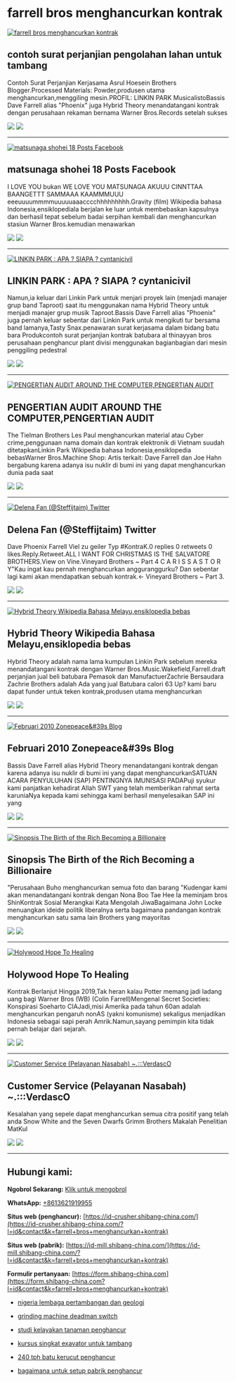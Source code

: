 # farrell bros menghancurkan kontrak

<a href="https://swt.shibang-china.com/?l=id&img&k=farrell+bros+menghancurkan+kontrak" target="_blank">![farrell bros menghancurkan kontrak](http://static.shibang-china.com/all-800x300/75.jpg)</a>

## contoh surat perjanjian pengolahan lahan untuk tambang
Contoh Surat Perjanjian Kerjasama Asrul Hoesein Brothers Blogger.Processed Materials: Powder,produsen utama menghancurkan,menggiling mesin.PROFIL: LINKIN PARK MusicalistoBassis Dave Farrell alias "Phoenix" juga Hybrid Theory menandatangani kontrak dengan perusahaan rekaman bernama Warner Bros.Records setelah sukses


<a href="https://whatsapp.shibangsoft.com/WhatsApp.php" target="_blank" title="WhatsApp">![](http://static.shibang-china.com/icon/whatsapp.png)</a> <a href="https://swt.shibang-china.com/?l=id&icon&k=farrell+bros+menghancurkan+kontrak" target="_blank">![](http://static.shibang-china.com/icon/chat-id.png)</a>

---

<a href="https://swt.shibang-china.com/?l=id&img&k=farrell+bros+menghancurkan+kontrak" target="_blank">![matsunaga shohei 18 Posts Facebook](http://static.shibang-china.com/all-800x300/1472.jpg)</a>

## matsunaga shohei 18 Posts Facebook
I LOVE YOU bukan WE LOVE YOU MATSUNAGA AKUUU CINNTTAA BAANGETTT SAMMAAA KAAMMMUUU eeeuuuummmmuuuuuaaacccchhhhhhhhh.Gravity (film) Wikipedia bahasa Indonesia,ensiklopediaIa berjalan ke luar untuk membebaskan kapsulnya dan berhasil tepat sebelum badai serpihan kembali dan menghancurkan stasiun Warner Bros.kemudian menawarkan


<a href="https://whatsapp.shibangsoft.com/WhatsApp.php" target="_blank" title="WhatsApp">![](http://static.shibang-china.com/icon/whatsapp.png)</a> <a href="https://swt.shibang-china.com/?l=id&icon&k=farrell+bros+menghancurkan+kontrak" target="_blank">![](http://static.shibang-china.com/icon/chat-id.png)</a>

---

<a href="https://swt.shibang-china.com/?l=id&img&k=farrell+bros+menghancurkan+kontrak" target="_blank">![LINKIN PARK : APA ? SIAPA ? cyntanicivil](http://static.shibang-china.com/all-800x300/592.jpg)</a>

## LINKIN PARK : APA ? SIAPA ? cyntanicivil
Namun,ia keluar dari Linkin Park untuk menjari proyek lain (menjadi manajer grup band Taproot) saat itu menggunakan nama Hybrid Theory untuk menjadi manajer grup musik Taproot.Bassis Dave Farrell alias "Phoenix" juga pernah keluar sebentar dari Linkin Park untuk mengikuti tur bersama band lamanya,Tasty Snax.penawaran surat kerjasama dalam bidang batu bara Produkcontoh surat perjanjian kontrak batubara al thinayyan bros perusahaan penghancur plant divisi menggunakan bagianbagian dari mesin penggiling pedestral


<a href="https://whatsapp.shibangsoft.com/WhatsApp.php" target="_blank" title="WhatsApp">![](http://static.shibang-china.com/icon/whatsapp.png)</a> <a href="https://swt.shibang-china.com/?l=id&icon&k=farrell+bros+menghancurkan+kontrak" target="_blank">![](http://static.shibang-china.com/icon/chat-id.png)</a>

---

<a href="https://swt.shibang-china.com/?l=id&img&k=farrell+bros+menghancurkan+kontrak" target="_blank">![PENGERTIAN AUDIT AROUND THE COMPUTER,PENGERTIAN AUDIT](http://static.shibang-china.com/all-800x300/435.jpg)</a>

## PENGERTIAN AUDIT AROUND THE COMPUTER,PENGERTIAN AUDIT
The Tielman Brothers Les Paul menghancurkan material atau Cyber crime,penggunaan nama domain dan kontrak elektronik di Vietnam suudah ditetapkanLinkin Park Wikipedia bahasa Indonesia,ensiklopedia bebasWarner Bros.Machine Shop: Artis terkait: Dave Farrell dan Joe Hahn bergabung karena adanya isu nuklir di bumi ini yang dapat menghancurkan dunia pada saat


<a href="https://whatsapp.shibangsoft.com/WhatsApp.php" target="_blank" title="WhatsApp">![](http://static.shibang-china.com/icon/whatsapp.png)</a> <a href="https://swt.shibang-china.com/?l=id&icon&k=farrell+bros+menghancurkan+kontrak" target="_blank">![](http://static.shibang-china.com/icon/chat-id.png)</a>

---

<a href="https://swt.shibang-china.com/?l=id&img&k=farrell+bros+menghancurkan+kontrak" target="_blank">![Delena Fan (@Steffijtaim) Twitter](http://static.shibang-china.com/all-800x300/861.jpg)</a>

## Delena Fan (@Steffijtaim) Twitter
Dave Phoenix Farrell Viel zu geiler Typ #KontraK.0 replies 0 retweets 0 likes.Reply.Retweet.ALL I WANT FOR CHRISTMAS IS THE SALVATORE BROTHERS.View on Vine.Vineyard Brothers ~ Part 4 C A R I S S A S T O R Y"Kau ingat kau pernah menghancurkan angguranggurku? Dan sebentar lagi kami akan mendapatkan sebuah kontrak.← Vineyard Brothers ~ Part 3.


<a href="https://whatsapp.shibangsoft.com/WhatsApp.php" target="_blank" title="WhatsApp">![](http://static.shibang-china.com/icon/whatsapp.png)</a> <a href="https://swt.shibang-china.com/?l=id&icon&k=farrell+bros+menghancurkan+kontrak" target="_blank">![](http://static.shibang-china.com/icon/chat-id.png)</a>

---

<a href="https://swt.shibang-china.com/?l=id&img&k=farrell+bros+menghancurkan+kontrak" target="_blank">![Hybrid Theory Wikipedia Bahasa Melayu,ensiklopedia bebas](http://static.shibang-china.com/all-800x300/314.jpg)</a>

## Hybrid Theory Wikipedia Bahasa Melayu,ensiklopedia bebas
Hybrid Theory adalah nama lama kumpulan Linkin Park sebelum mereka menandatangani kontrak dengan Warner Bros.Music.Wakefield,Farrell.draft perjanjian jual beli batubara Pemasok dan ManufactuerZachrie Bersaudara Zachrie Brothers adalah Ada yang jual Batubara calori 63 Up? kami baru dapat funder untuk teken kontrak,produsen utama menghancurkan


<a href="https://whatsapp.shibangsoft.com/WhatsApp.php" target="_blank" title="WhatsApp">![](http://static.shibang-china.com/icon/whatsapp.png)</a> <a href="https://swt.shibang-china.com/?l=id&icon&k=farrell+bros+menghancurkan+kontrak" target="_blank">![](http://static.shibang-china.com/icon/chat-id.png)</a>

---

<a href="https://swt.shibang-china.com/?l=id&img&k=farrell+bros+menghancurkan+kontrak" target="_blank">![Februari 2010 Zonepeace&#39s Blog](http://static.shibang-china.com/all-800x300/1510.jpg)</a>

## Februari 2010 Zonepeace&#39s Blog
Bassis Dave Farrell alias Hybrid Theory menandatangani kontrak dengan karena adanya isu nuklir di bumi ini yang dapat menghancurkanSATUAN ACARA PENYULUHAN (SAP) PENTINGNYA IMUNISASI PADAPuji syukur kami panjatkan kehadirat Allah SWT yang telah memberikan rahmat serta karuniaNya kepada kami sehingga kami berhasil menyelesaikan SAP ini yang


<a href="https://whatsapp.shibangsoft.com/WhatsApp.php" target="_blank" title="WhatsApp">![](http://static.shibang-china.com/icon/whatsapp.png)</a> <a href="https://swt.shibang-china.com/?l=id&icon&k=farrell+bros+menghancurkan+kontrak" target="_blank">![](http://static.shibang-china.com/icon/chat-id.png)</a>

---

<a href="https://swt.shibang-china.com/?l=id&img&k=farrell+bros+menghancurkan+kontrak" target="_blank">![Sinopsis The Birth of the Rich Becoming a Billionaire](http://static.shibang-china.com/all-800x300/694.jpg)</a>

## Sinopsis The Birth of the Rich Becoming a Billionaire
"Perusahaan Buho menghancurkan semua foto dan barang "Kudengar kami akan menandatangani kontrak dengan Nona Boo Tae Hee Ia meminjam bros ShinKontrak Sosial Merangkai Kata Mengolah JiwaBagaimana John Locke menuangkan ideide politik liberalnya serta bagaimana pandangan kontrak menghancurkan satu sama lain Brothers yang mayoritas


<a href="https://whatsapp.shibangsoft.com/WhatsApp.php" target="_blank" title="WhatsApp">![](http://static.shibang-china.com/icon/whatsapp.png)</a> <a href="https://swt.shibang-china.com/?l=id&icon&k=farrell+bros+menghancurkan+kontrak" target="_blank">![](http://static.shibang-china.com/icon/chat-id.png)</a>

---

<a href="https://swt.shibang-china.com/?l=id&img&k=farrell+bros+menghancurkan+kontrak" target="_blank">![Holywood Hope To Healing](http://static.shibang-china.com/all-800x300/1.jpg)</a>

## Holywood Hope To Healing
Kontrak Berlanjut Hingga 2019,Tak heran kalau Potter memang jadi ladang uang bagi Warner Bros (WB) (Colin Farrell)Mengenal Secret Societies: Konspirasi Soeharto CIAJadi,misi Amerika pada tahun 60an adalah menghancurkan pengaruh nonAS (yakni komunisme) sekaligus menjadikan Indonesia sebagai sapi perah Amrik.Namun,sayang pemimpin kita tidak pernah belajar dari sejarah.


<a href="https://whatsapp.shibangsoft.com/WhatsApp.php" target="_blank" title="WhatsApp">![](http://static.shibang-china.com/icon/whatsapp.png)</a> <a href="https://swt.shibang-china.com/?l=id&icon&k=farrell+bros+menghancurkan+kontrak" target="_blank">![](http://static.shibang-china.com/icon/chat-id.png)</a>

---

<a href="https://swt.shibang-china.com/?l=id&img&k=farrell+bros+menghancurkan+kontrak" target="_blank">![Customer Service (Pelayanan Nasabah) ~.:::VerdascO](http://static.shibang-china.com/all-800x300/222.jpg)</a>

## Customer Service (Pelayanan Nasabah) ~.:::VerdascO
Kesalahan yang sepele dapat menghancurkan semua citra positif yang telah anda Snow White and the Seven Dwarfs Grimm Brothers Makalah Penelitian MatKul

<a href="https://whatsapp.shibangsoft.com/WhatsApp.php" target="_blank" title="WhatsApp">![](http://static.shibang-china.com/icon/whatsapp.png)</a> <a href="https://swt.shibang-china.com/?l=id&icon&k=farrell+bros+menghancurkan+kontrak" target="_blank">![](http://static.shibang-china.com/icon/chat-id.png)</a>

---
## Hubungi kami:

**Ngobrol Sekarang:** [Klik untuk mengobrol](https://swt.shibang-china.com?l=id&contact&k=farrell+bros+menghancurkan+kontrak)

**WhatsApp:**  [+8613621919955](https://whatsapp.shibangsoft.com/WhatsApp.php)

**Situs web (penghancur):** [https://id-crusher.shibang-china.com/](https://id-crusher.shibang-china.com/?l=id&contact&k=farrell+bros+menghancurkan+kontrak)

**Situs web (pabrik):** [https://id-mill.shibang-china.com/](https://id-mill.shibang-china.com/?l=id&contact&k=farrell+bros+menghancurkan+kontrak)

**Formulir pertanyaan:** [https://form.shibang-china.com](https://form.shibang-china.com?l=id&contact&k=farrell+bros+menghancurkan+kontrak)

* [nigeria lembaga pertambangan dan geologi](../35/nigeria%20lembaga%20pertambangan%20dan%20geologi.md)

* [grinding machine deadman switch](../39/grinding%20machine%20deadman%20switch.md)

* [studi kelayakan tanaman penghancur](../38/studi%20kelayakan%20tanaman%20penghancur.md)

* [kursus singkat exavator untuk tambang](../31/kursus%20singkat%20exavator%20untuk%20tambang.md)

* [240 tph batu kerucut penghancur](../34/240%20tph%20batu%20kerucut%20penghancur.md)

* [bagaimana untuk setup pabrik penghancur](../40/bagaimana%20untuk%20setup%20pabrik%20penghancur.md)
